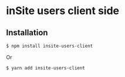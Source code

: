 # inSite users client side

## Installation

```sh
$ npm install insite-users-client
```

Or

```sh
$ yarn add insite-users-client
```
